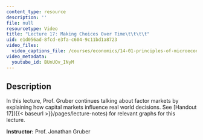 ```yaml
---
content_type: resource
description: ''
file: null
resourcetype: Video
title: "Lecture 17: Making Choices Over Time\t\t\t\t"
uid: e1d056ad-8fcd-e3fa-c604-9c11bd1a8723
video_files:
  video_captions_file: /courses/economics/14-01-principles-of-microeconomics-fall-2018/lecture-videos/lec-17-making-choices/BUnUOv_INyM.vtt
video_metadata:
  youtube_id: BUnUOv_INyM
---
```


Description
-----------

In this lecture, Prof. Gruber continues talking about factor markets by explaining how capital markets influence real world decisions. See [Handout 17]({{< baseurl >}}/pages/lecture-notes) for relevant graphs for this lecture. 

**Instructor:** Prof. Jonathan Gruber